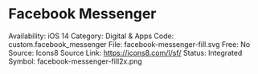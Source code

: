 # Facebook Messenger

Availability: iOS 14
Category: Digital & Apps
Code: custom.facebook_messenger
File: facebook-messenger-fill.svg
Free: No
Source: Icons8
Source Link: https://icons8.com/l/sf/
Status: Integrated
Symbol: facebook-messenger-fill2x.png